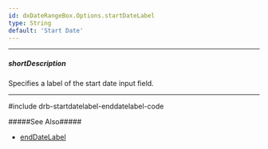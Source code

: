 ```yaml
---
id: dxDateRangeBox.Options.startDateLabel
type: String
default: 'Start Date'
---
```

---
##### shortDescription
Specifies a label of the start date input field.

---

#include drb-startdatelabel-enddatelabel-code

#####See Also#####
- [endDateLabel](/api-reference/10%20UI%20Components/dxDateRangeBox/1%20Configuration/endDateLabel.md '{basewidgetpath}/Configuration/#endDateLabel')
